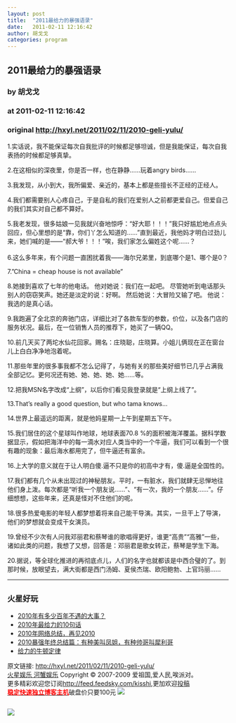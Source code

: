 ```yaml
---
layout: post
title:  "2011最给力的暴强语录"
date:   2011-02-11 12:16:42
author: 胡戈戈
categories: program
---
```


## 2011最给力的暴强语录
### by 胡戈戈
### at 2011-02-11 12:16:42
### original <http://hxyl.net/2011/02/11/2010-geli-yulu/>

<p>1.实话说，我不能保证每次自我批评的时候都足够坦诚，但是我能保证，每次自我表扬的时候都足够真挚。</p>
<p>2.在这相似的深夜里，你是否一样，也在静静……玩着angry birds……</p>
<p>3.我发现，从小到大，我所偏爱、亲近的，基本上都是些擅长不正经的正经人。</p>
<p>4.我们都需要别人心疼自己，于是自私的我们在爱别人之前都更爱自己。但爱自己的我们其实对自己都不算好。</p>
<p>5.我老发现，很多姑娘一见我就兴奋地惊呼：“好大耶！！！”我只好尴尬地点点头回应，但心里想的是“靠，你们丫怎么知道的……”直到最近，我他妈才明白过劲儿来，她们喊的是——“郝大爷！！！”唉，我们家怎么偏姓这个呢……？<br>
<span></span><br>
6.这么多年来，有个问题一直困扰着我——海尔兄弟里，到底哪个是1、哪个是0？</p>
<p>7.”China = cheap house is not available”</p>
<p>8.她接到喜欢了七年的他电话。 他对她说：我们在一起吧。 尽管她听到电话那头别人的窃窃笑声。她还是淡定的说：好啊。 然后她说：大冒险又输了吧。 他说：我选的是真心话。</p>
<p>9.我跑遍了全北京的奔驰门店，详细比对了各款车型的参数，价位，以及各门店的服务状况。最后，在一位销售人员的推荐下，她买了一辆QQ。</p>
<p>10.前几天买了两坨水仙花回家。赐名：庄晓聪，庄晓算。小姐儿俩现在正在窗台儿上白白净净地泡着呢。</p>
<p>11.那些年里的很多事我都不怎么记得了，与她有关的那些美好细节已几乎占满我全部记忆。更何况还有她、她、她、她、她……等。</p>
<p>12.把我MSN名字改成“上纲”，以后你们看见我登录就是“上纲上线了”。</p>
<p>13.That’s really a good question, but who tama knows…</p>
<p>14.世界上最遥远的距离，就是他妈星期一上午到星期五下午。</p>
<p>15.我们居住的这个星球叫作地球，地球表面70.8 %的面积被海洋覆盖。据科学数据显示，假如把海洋中的每一滴水对应人类当中的一个牛逼，我们可以看到一个很有趣的现象：最后海水都用完了，但牛逼还有富余。</p>
<p>16.上大学的意义就在于让人明白傻.逼不只是你的初高中才有，傻.逼是全国性的。</p>
<p>17.我们都有几个从未出现过的神秘朋友。平时，一有脏水，我们就肆无忌惮地往他们身上泼。每次都是“听我一个朋友说……”、“有一次，我的一个朋友……”。仔细想想，这些年来，还真是怪对不住他们的呢。</p>
<p>18.很多热爱电影的年轻人都梦想着将来自己能干导演。其实，一旦干上了导演，他们的梦想就会变成干女演员。</p>
<p>19.曾经不少次有人问我邓丽君和蔡琴谁的歌唱得更好，谁更“高贵”“高雅”一些，诸如此类的问题，我想了又想，回答是：邓丽君是歌女转正，蔡琴是学生下海。</p>
<p>20.据说，等全球化推进的再彻底点儿，人们的名字也就都该是中西合璧的了。到那时候，放眼望去，满大街都是西门汤姆、夏侯杰瑞、欧阳鲍勃、上官玛丽……</p>
<hr><h2><small>火星好玩</small></h2><ul><li><a href="http://hxyl.net/2010/10/19/bai-nian-bu-yu/" rel="bookmark" title="Permanent Link: 2010年有多少百年不遇的大事？">2010年有多少百年不遇的大事？</a></li><li><a href="http://hxyl.net/2011/01/05/2010-geli/" rel="bookmark" title="Permanent Link: 2010年最给力的10句话">2010年最给力的10句话</a></li><li><a href="http://hxyl.net/2011/01/01/2010-2011/" rel="bookmark" title="Permanent Link: 2010年网络总结，再见2010">2010年网络总结，再见2010</a></li><li><a href="http://hxyl.net/2010/12/29/zong-jie/" rel="bookmark" title="Permanent Link: 2010暴强年终总结篇：有种美叫凤姐，有种帅哥叫犀利哥">2010暴强年终总结篇：有种美叫凤姐，有种帅哥叫犀利哥</a></li><li><a href="http://hxyl.net/2011/01/10/geli-dinglv/" rel="bookmark" title="Permanent Link: 给力的牛顿定律">给力的牛顿定律</a></li></ul><p>原文链接: <a href="http://hxyl.net/2011/02/11/2010-geli-yulu/">http://hxyl.net/2011/02/11/2010-geli-yulu/</a> <br>
<a href="http://hxyl.net/">火星娱乐 河蟹娱乐</a> Copyright ©   2007-2009 爱祖国,爱人民,唉派对。<br>
更多精彩欢迎您订阅<a href="http://feed.feedsky.com/kisshi">http://feed.feedsky.com/kisshi</a>,更加欢迎<a href="http://hxyl.net/delivery/">投稿</a><br>
<a href="http://www.gegehost.com/"><strong><font color="red">稳定快速独立博客主机</font></strong></a>破盘价只要100元 
<img src="http://img.tongji.linezing.com/922164/tongji.gif"></p><img src="http://www1.feedsky.com/t1/474318295/kisshi/feedsky/s.gif?r=http://hxyl.net/2011/02/11/2010-geli-yulu/" border="0" height="0" width="0"><p><a href="http://www1.feedsky.com/r/l/feedsky/kisshi/474318295/art01.html"><img border="0" ismap src="http://www1.feedsky.com/r/i/feedsky/kisshi/474318295/art01.gif"></a></p>